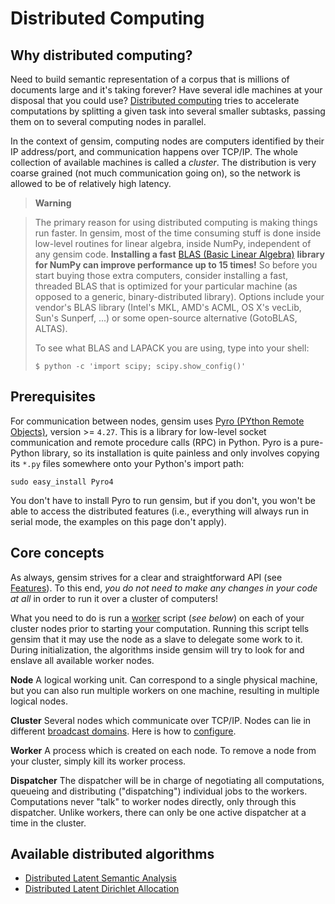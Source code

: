Distributed Computing
=====================

Why distributed computing?
--------------------------

Need to build semantic representation of a corpus that is millions of documents large and it's taking forever? Have several idle machines at your disposal that you could use? [Distributed computing][1] tries to accelerate computations by splitting a given task into several smaller subtasks, passing them on to several computing nodes in parallel.

In the context of gensim, computing nodes are computers identified by their IP address/port, and communication happens over TCP/IP. The whole collection of available machines is called a *cluster*. The distribution is very coarse grained (not much communication going on), so the network is allowed to be of relatively high latency.

> **Warning**

> The primary reason for using distributed computing is making things run faster. In gensim, most of the time consuming stuff is done inside low-level routines for linear algebra, inside NumPy, independent of any gensim code. **Installing a fast** [BLAS (Basic Linear Algebra)][2] **library for NumPy can improve performance up to 15 times!** So before you start buying those extra computers, consider installing a fast, threaded BLAS that is optimized for your particular machine (as opposed to a generic, binary-distributed library). Options include your vendor's BLAS library (Intel's MKL, AMD's ACML, OS X's vecLib, Sun's Sunperf, ...) or some open-source alternative (GotoBLAS, ALTAS).
>
> To see what BLAS and LAPACK you are using, type into your shell:
>
>     $ python -c 'import scipy; scipy.show_config()'

Prerequisites
-------------

For communication between nodes, gensim uses [Pyro (PYthon Remote Objects)][3], version &gt;= `4.27`. This is a library for low-level socket communication and remote procedure calls (RPC) in Python. Pyro is a pure-Python library, so its installation is quite painless and only involves copying its `*.py` files somewhere onto your Python's import path:

    sudo easy_install Pyro4

You don't have to install Pyro to run gensim, but if you don't, you won't be able to access the distributed features (i.e., everything will always run in serial mode, the examples on this page don't apply).

Core concepts
-------------

As always, gensim strives for a clear and straightforward API (see [Features][4]). To this end, *you do not need to make any changes in your code at all* in order to run it over a cluster of computers!

What you need to do is run a [worker][5] script (*see below*) on each of your cluster nodes prior to starting your computation. Running this script tells gensim that it may use the node as a slave to delegate some work to it. During initialization, the algorithms inside gensim will try to look for and enslave all available worker nodes.

**Node**
A logical working unit. Can correspond to a single physical machine, but you can also run multiple workers on one machine, resulting in multiple logical nodes.

**Cluster**
Several nodes which communicate over TCP/IP. Nodes can lie in different [broadcast domains][6]. Here is how to [configure](https://github.com/RaRe-Technologies/gensim/pull/782).

**Worker**
A process which is created on each node. To remove a node from your cluster, simply kill its worker process.

**Dispatcher**
The dispatcher will be in charge of negotiating all computations, queueing and distributing ("dispatching") individual jobs to the workers. Computations never "talk" to worker nodes directly, only through this dispatcher. Unlike workers, there can only be one active dispatcher at a time in the cluster.

Available distributed algorithms
---------------------------------
* [Distributed Latent Semantic Analysis][7]
* [Distributed Latent Dirichlet Allocation][8]


[1]: https://en.wikipedia.org/wiki/Distributed_computing
[2]: https://en.wikipedia.org/wiki/Basic_Linear_Algebra_Subprograms
[3]: https://pypi.org/project/Pyro4/
[4]: https://radimrehurek.com/gensim/intro.html#design
[5]: https://radimrehurek.com/gensim/distributed.html#term-worker
[6]: https://en.wikipedia.org/wiki/Broadcast_domain
[7]: https://radimrehurek.com/gensim/dist_lsi.html
[8]: https://radimrehurek.com/gensim/dist_lda.html
